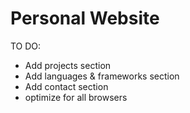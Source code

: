 # Personal Website

TO DO:
- Add projects section
- Add languages & frameworks section
- Add contact section
- optimize for all browsers
